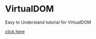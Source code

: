 # VirtualDOM
Easy to Understand tutorial for VirtualDOM

[click here](https://quirkytoday.blogspot.com/2022/07/react-virtual-dom.html)
